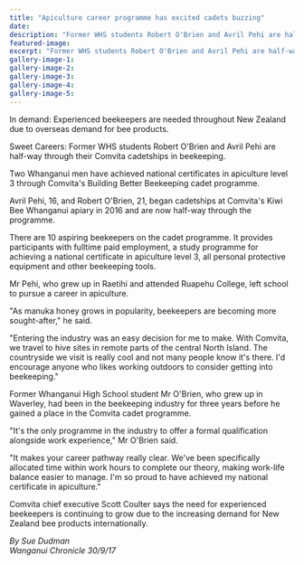 ```yaml
---
title: "Apiculture career programme has excited cadets buzzing"
date: 
description: "Former WHS students Robert O'Brien and Avril Pehi are half-way through their Comvita cadetships in beekeeping..."
featured-image: 
excerpt: "Former WHS students Robert O'Brien and Avril Pehi are half-way through their Comvita cadetships in beekeeping."
gallery-image-1: 
gallery-image-2: 
gallery-image-3: 
gallery-image-4: 
gallery-image-5: 
---
```


<p><span>In demand: Experienced beekeepers are needed throughout New Zealand due to overseas demand for bee products.</span></p>
<p>Sweet Careers: Former WHS students Robert O'Brien and Avril Pehi are half-way through their Comvita cadetships in beekeeping.</p>
<p class="element element-paragraph">Two Whanganui men have achieved national certificates in apiculture level 3 through Comvita's Building Better Beekeeping cadet programme.</p>
<p class="element element-paragraph">Avril Pehi, 16, and Robert O'Brien, 21, began cadetships at Comvita's Kiwi Bee Whanganui apiary in 2016 and are now half-way through the programme.</p>
<p class="element element-paragraph">There are 10 aspiring beekeepers on the cadet programme. It provides participants with fulltime paid employment, a study programme for achieving a national certificate in apiculture level 3, all personal protective equipment and other beekeeping tools.</p>
<p class="element element-paragraph">Mr Pehi, who grew up in Raetihi and attended Ruapehu College, left school to pursue a career in apiculture.</p>
<p class="element element-paragraph">"As manuka honey grows in popularity, beekeepers are becoming more sought-after," he said.</p>
<p class="element element-paragraph">"Entering the industry was an easy decision for me to make. With Comvita, we travel to hive sites in remote parts of the central North Island. The countryside we visit is really cool and not many people know it's there. I'd encourage anyone who likes working outdoors to consider getting into beekeeping."</p>
<p class="element element-paragraph">Former Whanganui High School student Mr O'Brien, who grew up in Waverley, had been in the beekeeping industry for three years before he gained a place in the Comvita cadet programme.</p>
<p class="element element-paragraph">"It's the only programme in the industry to offer a formal qualification alongside work experience," Mr O'Brien said.</p>
<p class="element element-paragraph">"It makes your career pathway really clear. We've been specifically allocated time within work hours to complete our theory, making work-life balance easier to manage. I'm so proud to have achieved my national certificate in apiculture."</p>
<p class="element element-paragraph">Comvita chief executive Scott Coulter says the need for experienced beekeepers is continuing to grow due to the increasing demand for New Zealand bee products internationally.</p>
<p class="element element-paragraph"><em>By Sue Dudman</em><br /><em>Wanganui Chronicle 30/9/17</em></p>

